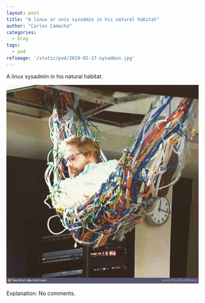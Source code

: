 ```yaml
---
layout: post
title: "A linux or unix sysadmin in his natural habitat"
author: "Carlos Camacho"
categories:
  - blog
tags:
  - pod
refimage: '/static/pod/2019-02-17-sysadmin.jpg'
---
```

A linux sysadmin in his natural habitat.

![](/static/pod/2019-02-17-sysadmin.jpg)

Explanation: No comments.
